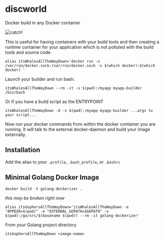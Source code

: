 # discworld
Docker build in any Docker container

![catch!](https://raw.github.ibm.com/afworm/discworld/master/discworld.jpg)


This is useful for having containers with your build tools 
and then creating a runtime container for your application
which is not polluted with the build tools and source code.

`alias itsWhalesAllTheWayDown='docker run -v /var/run/docker.sock:/var/run/docker.sock -v $(which docker):$(which docker) '`

Launch your builder and run bash.

`itsWhalesAllTheWayDown --rm -it -v $(pwd):/myapp myapp-builder /bin/bash`

Or if you have a build script as the ENTRYPOINT

`itsWhalesAllTheWayDown -d -v $(pwd):/myapp myapp-builder ...args to your script...`

Now run your docker commands from within the docker container you are running. 
It will talk to the external docker-daemon and build your image externally.


Installation
----------------

Add the alias to your `.profile`, `.bash_profile`, or `.bashrc`


Minimal Golang Docker Image
---------------------------

`docker build -t golang-dockerizer .`

*this may be broken right now*

`alias itsGophersAllTheWayDown='itsWhalesAllTheWayDown -e "APPDIR=$(pwd)" -e "EXTERNAL_GOPATH=$GOPATH" -v $(pwd):/go/src/$(basename $(pwd)) --rm -it golang-dockerizer'`

From your Golang project directory

`itsGophersAllTheWayDown <image-name>`
